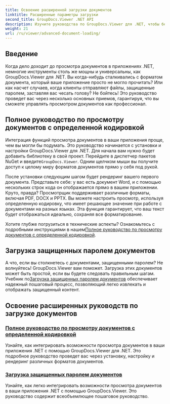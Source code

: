 ```yaml
---
title: Освоение расширенной загрузки документов
linktitle: Расширенные параметры загрузки
second_title: GroupDocs.Viewer .NET API
description: Изучите руководства по GroupDocs.Viewer для .NET, чтобы без труда интегрировать расширенные возможности просмотра документов в свои приложения.
weight: 21
url: /ru/viewer/advanced-document-loading/
---
```

## Введение

Когда дело доходит до просмотра документов в приложениях .NET, немногие инструменты столь же мощны и универсальны, как GroupDocs.Viewer для .NET. Вы когда-нибудь сталкивались с форматом документа, который ваше приложение просто не могло прочитать? Или как насчет случаев, когда клиенты отправляют файлы, защищенные паролем, заставляя вас чесать голову? Не бойтесь! Это руководство проведет вас через несколько основных приемов, гарантируя, что вы сможете управлять просмотром документов как профессионал.

## Полное руководство по просмотру документов с определенной кодировкой

Интеграция функций просмотра документов в ваши приложения проще, чем вы могли бы подумать. Это руководство начинается с установки и настройки GroupDocs.Viewer для .NET. Для начала вам нужно будет добавить библиотеку в свой проект. Перейдите в диспетчер пакетов NuGet и введите`GroupDocs.Viewer`. Одним щелчком мыши вы получите доступ к целому миру форматов документов прямо у себя под рукой.

После установки следующим шагом будет рендеринг вашего первого документа. Представьте себе: у вас есть документ Word, и с помощью нескольких строк кода он отображается прямо в вашем приложении. Круто, правда? Просмотрщик поддерживает различные форматы, включая PDF, DOCX и PPTX. Вы можете настроить просмотр, используя определенную кодировку, что имеет решающее значение при работе с документами на разных языках. Эта функция гарантирует, что ваш текст будет отображаться идеально, сохраняя все форматирование.

 Хотите глубже погрузиться в технические аспекты? Ознакомьтесь с подробными инструкциями в нашем[Полное руководство по просмотру документов с определенной кодировкой](./document-viewing-with-specific-encoding/).

## Загрузка защищенных паролем документов

А что, если вы столкнетесь с документами, защищенными паролем? Не волнуйтесь! GroupDocs.Viewer вам поможет. Загрузка этих документов может быть простой, если вы будете следовать правильным шагам. Учебник по[Загрузка защищенных паролем документов](./loading-password-protected-document/) обеспечивает надежный пошаговый процесс, позволяющий легко извлекать и отображать защищенный контент.

## Освоение расширенных руководств по загрузке документов
### [Полное руководство по просмотру документов с определенной кодировкой](./document-viewing-with-specific-encoding/)
Узнайте, как интегрировать возможности просмотра документов в ваши приложения .NET с помощью GroupDocs.Viewer для .NET. Это подробное руководство проведет вас через установку, настройку и рендеринг различных форматов документов.
### [Загрузка защищенных паролем документов](./loading-password-protected-document/)
Узнайте, как легко интегрировать возможности просмотра документов в ваши приложения .NET с помощью GroupDocs.Viewer. Это руководство содержит всеобъемлющее пошаговое руководство.